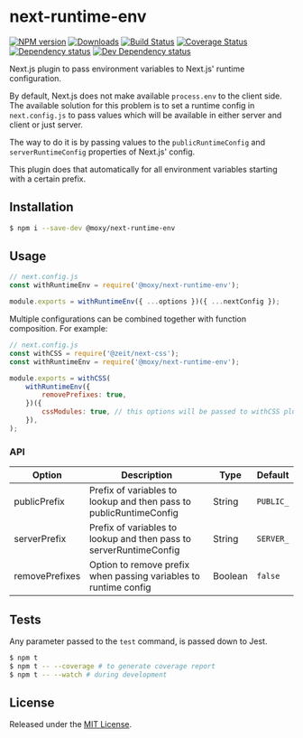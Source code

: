 # next-runtime-env

[![NPM version][npm-image]][npm-url] [![Downloads][downloads-image]][npm-url] [![Build Status][travis-image]][travis-url] [![Coverage Status][codecov-image]][codecov-url] [![Dependency status][david-dm-image]][david-dm-url] [![Dev Dependency status][david-dm-dev-image]][david-dm-dev-url]

[npm-url]:https://npmjs.org/package/@moxy/next-runtime-env
[downloads-image]:https://img.shields.io/npm/dm/@moxy/next-runtime-env.svg
[npm-image]:https://img.shields.io/npm/v/@moxy/next-runtime-env.svg
[travis-url]:https://travis-ci.org/moxystudio/next-runtime-env
[travis-image]:http://img.shields.io/travis/moxystudio/next-runtime-env/master.svg
[codecov-url]:https://codecov.io/gh/moxystudio/next-runtime-env
[codecov-image]:https://img.shields.io/codecov/c/github/moxystudio/next-runtime-env/master.svg
[david-dm-url]:https://david-dm.org/moxystudio/next-runtime-env
[david-dm-image]:https://img.shields.io/david/moxystudio/next-runtime-env.svg
[david-dm-dev-url]:https://david-dm.org/moxystudio/next-runtime-env?type=dev
[david-dm-dev-image]:https://img.shields.io/david/dev/moxystudio/next-runtime-env.svg

Next.js plugin to pass environment variables to Next.js' runtime configuration.

By default, Next.js does not make available `process.env` to the client side. The available solution for this problem is to set a runtime config in `next.config.js` to pass values which will be available in either server and client or just server.

The way to do it is by passing values to the `publicRuntimeConfig` and `serverRuntimeConfig` properties of Next.js' config.

This plugin does that automatically for all environment variables starting with a certain prefix.

## Installation

```sh
$ npm i --save-dev @moxy/next-runtime-env
```

## Usage

```js
// next.config.js
const withRuntimeEnv = require('@moxy/next-runtime-env');

module.exports = withRuntimeEnv({ ...options })({ ...nextConfig });
```

Multiple configurations can be combined together with function composition. For example:

```js
// next.config.js
const withCSS = require('@zeit/next-css');
const withRuntimeEnv = require('@moxy/next-runtime-env');

module.exports = withCSS(
    withRuntimeEnv({
        removePrefixes: true,
    })({
        cssModules: true, // this options will be passed to withCSS plugin through nextConfig
    }),
);
```

### API

| Option | Description | Type | Default |
|---|--------------------------------------------------------------------|---------|-----------|
| publicPrefix | Prefix of variables to lookup and then pass to publicRuntimeConfig | String | `PUBLIC_` |
| serverPrefix | Prefix of variables to lookup and then pass to serverRuntimeConfig | String | `SERVER_` |
| removePrefixes | Option to remove prefix when passing variables to runtime config | Boolean | `false` |

## Tests

Any parameter passed to the `test` command, is passed down to Jest.

```sh
$ npm t
$ npm t -- --coverage # to generate coverage report
$ npm t -- --watch # during development
```

## License

Released under the [MIT License](http://www.opensource.org/licenses/mit-license.php).
